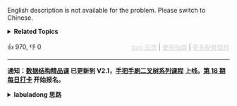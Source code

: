 English description is not available for the problem. Please switch to Chinese.
<details><summary><strong>Related Topics</strong></summary>树状数组 | 线段树 | 数组 | 二分查找 | 分治 | 有序集合 | 归并排序</details><br>

<div>👍 970, 👎 0<span style='float: right;'><span style='color: gray;'><a href='https://github.com/labuladong/fucking-algorithm/discussions/939' target='_blank' style='color: lightgray;text-decoration: underline;'>bug 反馈</a> | <a href='https://labuladong.gitee.io/article/fname.html?fname=jb插件简介' target='_blank' style='color: lightgray;text-decoration: underline;'>使用指南</a> | <a href='https://labuladong.github.io/algo/images/others/%E5%85%A8%E5%AE%B6%E6%A1%B6.jpg' target='_blank' style='color: lightgray;text-decoration: underline;'>更多配套插件</a></span></span></div>

<div id="labuladong"><hr>

**通知：[数据结构精品课](https://aep.h5.xeknow.com/s/1XJHEO) 已更新到 V2.1，[手把手刷二叉树系列课程](https://aep.xet.tech/s/3YGcq3) 上线。[第 18 期每日打卡](https://aep.xet.tech/s/2PLO1n) 开始报名。**

<details><summary><strong>labuladong 思路</strong></summary>

## 基本思路

这道题和 [归并排序详解及运用](https://labuladong.github.io/article/fname.html?fname=归并排序) 中讲的 [493. 翻转对](/problems/reverse-pairs/) 基本相同，只要把 493 题解法中的 `nums[end] * 2` 改成 `nums[end]` 即可。

**标签：归并排序**

## 解法代码

<div class="tab-panel"><div class="tab-nav">
<button data-tab-item="cpp" class="tab-nav-button btn " data-tab-group="default" onclick="switchTab(this)">cpp🤖</button>

<button data-tab-item="python" class="tab-nav-button btn " data-tab-group="default" onclick="switchTab(this)">python🤖</button>

<button data-tab-item="java" class="tab-nav-button btn active" data-tab-group="default" onclick="switchTab(this)">java🟢</button>

<button data-tab-item="go" class="tab-nav-button btn " data-tab-group="default" onclick="switchTab(this)">go🤖</button>

<button data-tab-item="javascript" class="tab-nav-button btn " data-tab-group="default" onclick="switchTab(this)">javascript🤖</button>
</div><div class="tab-content">
<div data-tab-item="cpp" class="tab-item " data-tab-group="default"><div class="highlight">

```cpp
// 注意：cpp 代码由 chatGPT🤖 根据我的 java 代码翻译，旨在帮助不同背景的读者理解算法逻辑。
// 本代码已经通过力扣的全部测试用例，可直接粘贴提交。

class Solution {
public:
    int reversePairs(vector<int>& nums) {
        if (nums.size() == 0) {
            return 0;
        }
        // 执行归并排序
        sort(nums);
        return count;
    }

    void sort(vector<int>& nums) {
        temp.resize(nums.size());
        sort(nums, 0, nums.size() - 1);
    }

    // 归并排序
    void sort(vector<int>& nums, int lo, int hi) {
        if (lo == hi) {
            return;
        }
        int mid = lo + (hi - lo) / 2;
        sort(nums, lo, mid);
        sort(nums, mid + 1, hi);
        merge(nums, lo, mid, hi);
    }

    // 记录「翻转对」的个数
    int count = 0;

    void merge(vector<int>& nums, int lo, int mid, int hi) {
        for (int i = lo; i <= hi; i++) {
            temp[i] = nums[i];
        }

        // 进行效率优化，维护左闭右开区间 [mid+1, end) 中的元素乘 2 小于 nums[i]
        // 为什么 end 是开区间？因为这样的话可以保证初始区间 [mid+1, mid+1) 是一个空区间
        int end = mid + 1;
        for (int i = lo; i <= mid; i++) {
            // nums 中的元素可能较大，乘 2 可能溢出，所以转化成 long
            while (end <= hi && nums[i] > nums[end]) {
                end++;
            }
            count += end - (mid + 1);
        }

        // 数组双指针技巧，合并两个有序数组
        int i = lo, j = mid + 1;
        for (int p = lo; p <= hi; p++) {
            if (i == mid + 1) {
                nums[p] = temp[j++];
            } else if (j == hi + 1) {
                nums[p] = temp[i++];
            } else if (temp[i] > temp[j]) {
                nums[p] = temp[j++];
            } else {
                nums[p] = temp[i++];
            }
        }
    }

private:
    vector<int> temp;
};
```

</div></div>

<div data-tab-item="python" class="tab-item " data-tab-group="default"><div class="highlight">

```python
# 注意：python 代码由 chatGPT🤖 根据我的 java 代码翻译，旨在帮助不同背景的读者理解算法逻辑。
# 本代码已经通过力扣的全部测试用例，可直接粘贴提交。

class Solution:
    def __init__(self):
        self.count = 0
        self.tmp = []

    # 包装方法
    def reversePairs(self, nums: List[int]) -> int:
        if not nums:
            return 0
        # 执行归并排序
        self.ms(nums, 0, len(nums) - 1)
        return self.count

    # 归并排序
    def ms(self, nums, left, right):
        if left >= right:
            return
        mid = (left + right) >> 1
        self.ms(nums, left, mid)
        self.ms(nums, mid + 1, right)
        self.merge(nums, left, mid, right)

    # 合并两个有序数组
    def merge(self, nums, left, mid, right):
        i, j = left, mid + 1
        t = []
        # 进行效率优化，维护左闭右开区间 [mid+1, end) 中的元素乘 2 小于 nums[i]
        # 为什么 end 是开区间？因为这样的话可以保证初始区间 [mid+1, mid+1) 是一个空区间
        end = mid + 1
        while i <= mid and j <= right:
            if nums[i] <= nums[j]:
                t.append(nums[i])
                i += 1
            else:
                t.append(nums[j])
                j += 1
                self.count += (mid - i + 1)

        while i <= mid:
            t.append(nums[i])
            i += 1

        while j <= right:
            t.append(nums[j])
            j += 1

        nums[left:right + 1] = t
```

</div></div>

<div data-tab-item="java" class="tab-item active" data-tab-group="default"><div class="highlight">

```java
class Solution {
    public int reversePairs(int[] nums) {
        if (nums.length == 0) {
            return 0;
        }
        // 执行归并排序
        sort(nums);
        return count;
    }

    private int[] temp;

    public void sort(int[] nums) {
        temp = new int[nums.length];
        sort(nums, 0, nums.length - 1);
    }

    // 归并排序
    private void sort(int[] nums, int lo, int hi) {
        if (lo == hi) {
            return;
        }
        int mid = lo + (hi - lo) / 2;
        sort(nums, lo, mid);
        sort(nums, mid + 1, hi);
        merge(nums, lo, mid, hi);
    }

    // 记录「翻转对」的个数
    private int count = 0;

    private void merge(int[] nums, int lo, int mid, int hi) {
        for (int i = lo; i <= hi; i++) {
            temp[i] = nums[i];
        }

        // 进行效率优化，维护左闭右开区间 [mid+1, end) 中的元素乘 2 小于 nums[i]
        // 为什么 end 是开区间？因为这样的话可以保证初始区间 [mid+1, mid+1) 是一个空区间
        int end = mid + 1;
        for (int i = lo; i <= mid; i++) {
            // nums 中的元素可能较大，乘 2 可能溢出，所以转化成 long
            while (end <= hi && nums[i] > nums[end]) {
                end++;
            }
            count += end - (mid + 1);
        }

        // 数组双指针技巧，合并两个有序数组
        int i = lo, j = mid + 1;
        for (int p = lo; p <= hi; p++) {
            if (i == mid + 1) {
                nums[p] = temp[j++];
            } else if (j == hi + 1) {
                nums[p] = temp[i++];
            } else if (temp[i] > temp[j]) {
                nums[p] = temp[j++];
            } else {
                nums[p] = temp[i++];
            }
        }
    }
}
```

</div></div>

<div data-tab-item="go" class="tab-item " data-tab-group="default"><div class="highlight">

```go
// 注意：go 代码由 chatGPT🤖 根据我的 java 代码翻译，旨在帮助不同背景的读者理解算法逻辑。
// 本代码已经通过力扣的全部测试用例，可直接粘贴提交。

func reversePairs(nums []int) int {
    if len(nums) == 0 {
        return 0
    }
    // 执行归并排序并统计「翻转对」的个数
    return sort(nums)
}

func sort(nums []int) int {
    var temp = make([]int, len(nums))
    var count = 0 // 统计翻转对个数
    sortHelper(nums, 0, len(nums) - 1, temp, &count)
    return count
}

// 归并排序
func sortHelper(nums []int, lo, hi int, temp []int, count *int) {
    if lo == hi {
        return
    }
    mid := lo + (hi - lo) / 2
    sortHelper(nums, lo, mid, temp, count)
    sortHelper(nums, mid + 1, hi, temp, count)
    merge(nums, lo, mid, hi, temp, count)
}

func merge(nums []int, lo, mid, hi int, temp []int, count *int) {
    // 先将 nums 中 [lo, hi] 的数复制到 temp 中
    for i := lo; i <= hi; i++ {
        temp[i] = nums[i]
    }

    // 进行效率优化，维护左闭右开区间 [mid+1, end) 中的元素乘 2 小于 nums[i]
    // 为什么 end 是开区间？因为这样的话可以保证初始区间 [mid+1, mid+1) 是一个空区间
    end := mid + 1
    for i := lo; i <= mid; i++ {
        // nums 中的元素可能较大，乘 2 可能溢出，所以转化成 int64
        for end <= hi && int64(nums[i]) > int64(nums[end]) * 2 {
            end++
        }
        *count += end - (mid + 1)
    }

    // 数组双指针技巧，合并两个有序数组
    i, j := lo, mid + 1
    for p := lo; p <= hi; p++ {
        if i == mid + 1 {
            nums[p] = temp[j]
            j++
        } else if j == hi + 1 {
            nums[p] = temp[i]
            i++
        } else if temp[i] > temp[j] {
            nums[p] = temp[j]
            j++
        } else {
            nums[p] = temp[i]
            i++
        }
    }
}
```

</div></div>

<div data-tab-item="javascript" class="tab-item " data-tab-group="default"><div class="highlight">

```javascript
// 注意：javascript 代码由 chatGPT🤖 根据我的 java 代码翻译，旨在帮助不同背景的读者理解算法逻辑。
// 本代码还未经过力扣测试，仅供参考，如有疑惑，可以参照我写的 java 代码对比查看。

var reversePairs = function(nums) {
    if (nums.length == 0) {
        return 0;
    }
    // 执行归并排序
    sort(nums);
    return count;
};

function sort(nums) {
    var temp = new Array(nums.length);
    var count = new Array(1);
    sortUtil(nums, 0, nums.length - 1, temp, count);
}

// 归并排序
function sortUtil(nums, lo, hi, temp, count) {
    if (lo == hi) {
        return;
    }
    var mid = parseInt(lo + (hi - lo) / 2);
    sortUtil(nums, lo, mid, temp, count);
    sortUtil(nums, mid + 1, hi, temp, count);
    merge(nums, lo, mid, hi, temp, count);
}

// 记录「翻转对」的个数
function merge(nums, lo, mid, hi, temp, count) {
    for (var i = lo; i <= hi; i++) {
        temp[i] = nums[i];
    }

    // 进行效率优化，维护左闭右开区间 [mid+1, end) 中的元素乘 2 小于 nums[i]
    // 为什么 end 是开区间？因为这样的话可以保证初始区间 [mid+1, mid+1) 是一个空区间
    var end = mid + 1;
    for (var i = lo; i <= mid; i++) {
        // nums 中的元素可能较大，乘 2 可能溢出，所以转化成 long
        while (end <= hi && nums[i] > nums[end]) {
            end++;
        }
        count[0] += end - (mid + 1);
    }

    // 数组双指针技巧，合并两个有序数组
    var i = lo, j = mid + 1;
    for (var p = lo; p <= hi; p++) {
        if (i == mid + 1) {
            nums[p] = temp[j++];
        } else if (j == hi + 1) {
            nums[p] = temp[i++];
        } else if (temp[i] > temp[j]) {
            nums[p] = temp[j++];
        } else {
            nums[p] = temp[i++];
        }
    }
}
```

</div></div>
</div></div>

</details>
</div>




